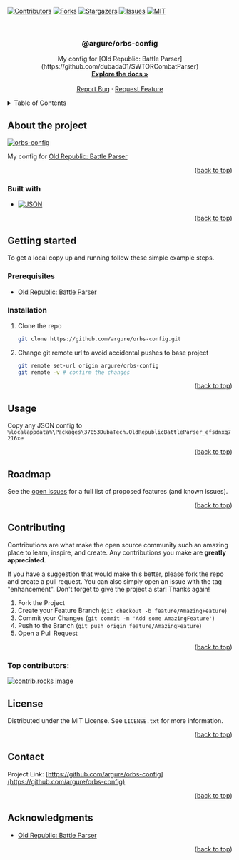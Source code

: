 <!-- markdownlint-disable -->

<a id="readme-top"></a>

<!-- PROJECT SHIELDS -->

[![Contributors][contributors-shield]][contributors-url]
[![Forks][forks-shield]][forks-url]
[![Stargazers][stars-shield]][stars-url]
[![Issues][issues-shield]][issues-url]
[![MIT][license-shield]][license-url]

<!-- PROJECT LOGO -->
<br />
<div align="center">

<h3 align="center">@argure/orbs-config</h3>

  <p align="center">
    My config for [Old Republic: Battle Parser](https://github.com/dubada01/SWTORCombatParser)
    <br />
    <a href="https://github.com/argure/orbs-config/blob/main/README.md"><strong>Explore the docs »</strong></a>
    <br />
    <br />
    <a href="https://github.com/argure/orbs-config/issues/new?labels=bug&template=bug-report---.md">Report Bug</a>
    ·
    <a href="https://github.com/argure/orbs-config/issues/new?labels=enhancement&template=feature-request---.md">Request Feature</a>
  </p>
</div>

<!-- TABLE OF CONTENTS -->
<details>
  <summary>Table of Contents</summary>
  <ol>
    <li>
      <a href="#about-the-project">About the project</a>
      <ul>
        <li><a href="#built-with">Built with</a></li>
      </ul>
    </li>
    <li>
      <a href="#getting-started">Getting started</a>
      <ul>
        <li><a href="#prerequisites">Prerequisites</a></li>
        <li><a href="#installation">Installation</a></li>
      </ul>
    </li>
    <li><a href="#usage">Usage</a></li>
    <li><a href="#roadmap">Roadmap</a></li>
    <li><a href="#contributing">Contributing</a></li>
    <li><a href="#license">License</a></li>
    <li><a href="#contact">Contact</a></li>
    <li><a href="#acknowledgments">Acknowledgments</a></li>
  </ol>
</details>

<!-- ABOUT THE PROJECT -->

## About the project

[![orbs-config][product-screenshot]](https://github.com/argure/orbs-config)

My config for [Old Republic: Battle Parser](https://github.com/dubada01/SWTORCombatParser)

<p align="right">(<a href="#readme-top">back to top</a>)</p>

### Built with

- [![JSON][json]][json-url]

<p align="right">(<a href="#readme-top">back to top</a>)</p>

<!-- GETTING STARTED -->

## Getting started

To get a local copy up and running follow these simple example steps.

### Prerequisites

- [Old Republic: Battle Parser](https://github.com/dubada01/SWTORCombatParser)

### Installation

1. Clone the repo
   ```sh
   git clone https://github.com/argure/orbs-config.git
   ```
2. Change git remote url to avoid accidental pushes to base project
   ```sh
   git remote set-url origin argure/orbs-config
   git remote -v # confirm the changes
   ```

<p align="right">(<a href="#readme-top">back to top</a>)</p>

<!-- USAGE EXAMPLES -->

## Usage

Copy any JSON config to
`%localappdata%\Packages\37053DubaTech.OldRepublicBattleParser_efsdnxq7216xe`

<p align="right">(<a href="#readme-top">back to top</a>)</p>

<!-- ROADMAP -->

## Roadmap

See the [open issues](https://github.com/argure/orbs-config/issues) for a full list of proposed features (and known issues).

<p align="right">(<a href="#readme-top">back to top</a>)</p>

<!-- CONTRIBUTING -->

## Contributing

Contributions are what make the open source community such an amazing place to learn, inspire, and create. Any contributions you make are **greatly appreciated**.

If you have a suggestion that would make this better, please fork the repo and create a pull request. You can also simply open an issue with the tag "enhancement".
Don't forget to give the project a star! Thanks again!

1. Fork the Project
2. Create your Feature Branch (`git checkout -b feature/AmazingFeature`)
3. Commit your Changes (`git commit -m 'Add some AmazingFeature'`)
4. Push to the Branch (`git push origin feature/AmazingFeature`)
5. Open a Pull Request

<p align="right">(<a href="#readme-top">back to top</a>)</p>

### Top contributors:

<a href="https://github.com/argure/orbs-config/graphs/contributors">
  <img src="https://contrib.rocks/image?repo=argure/orbs-config" alt="contrib.rocks image" />
</a>

<!-- LICENSE -->

## License

Distributed under the MIT License. See `LICENSE.txt` for more information.

<p align="right">(<a href="#readme-top">back to top</a>)</p>

<!-- CONTACT -->

## Contact

Project Link: [https://github.com/argure/orbs-config](https://github.com/argure/orbs-config)

<p align="right">(<a href="#readme-top">back to top</a>)</p>

<!-- ACKNOWLEDGMENTS -->

## Acknowledgments

- [Old Republic: Battle Parser](https://github.com/dubada01/SWTORCombatParser)

<p align="right">(<a href="#readme-top">back to top</a>)</p>

<!-- MARKDOWN LINKS & IMAGES -->
<!-- https://www.markdownguide.org/basic-syntax/#reference-style-links -->

[contributors-shield]: https://img.shields.io/github/contributors/argure/orbs-config.svg?style=for-the-badge
[contributors-url]: https://github.com/argure/orbs-config/graphs/contributors
[forks-shield]: https://img.shields.io/github/forks/argure/orbs-config.svg?style=for-the-badge
[forks-url]: https://github.com/argure/orbs-config/network/members
[stars-shield]: https://img.shields.io/github/stars/argure/orbs-config.svg?style=for-the-badge
[stars-url]: https://github.com/argure/orbs-config/stargazers
[issues-shield]: https://img.shields.io/github/issues/argure/orbs-config.svg?style=for-the-badge
[issues-url]: https://github.com/argure/orbs-config/issues
[license-shield]: https://img.shields.io/github/license/argure/orbs-config?style=for-the-badge
[license-url]: https://github.com/argure/orbs-config/blob/main/LICENSE.txt
[product-screenshot]: images/screenshot.png
[json]: https://img.shields.io/badge/json-000000?style=for-the-badge&logo=json&logoColor=white
[json-url]: https://www.json.org/
